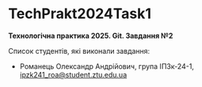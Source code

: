 # TechPrakt2024Task1
**Технологічна практика 2025. Git. Завдання №2**

Список студентів, які виконали завдання:
* Романець Олександр Андрійович, група ІПЗк-24-1, ipzk241_roa@student.ztu.edu.ua
